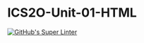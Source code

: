 # ICS2O-Unit-01-HTML

[![GitHub's Super Linter](https://github.com/<marco-cuconato/ICS2O-Unit-01-HTML/>/workflows/GitHub's%20Super%20Linter/badge.svg)](https://github.com/<marco-cuconato/ICS2O-Unit-01-HTML/>/actions)         
